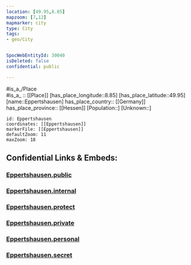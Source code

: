 ```yaml
---
location: [49.95,8.85] 
mapzoom: [7,12] 
mapmarker: city 
type: City
tags:
- geo/City


SpocWebEntityId: 30040
isDeleted: false
confidential: public

---
```

#is_a_/Place  
#is_a_ :: [[Place]] 
[has_place_longitude::8.85] 
[has_place_latitude::49.95] 
[name::Eppertshausen] 
has_place_country:: [[Germany]]  
has_place_province:: [[Hessen]] 
[Population::] 
[Unknown::] 


```leaflet
id: Eppertshausen
coordinates: [[Eppertshausen]] 
markerFile: [[Eppertshausen]] 
defaultZoom: 11 
maxZoom: 18
```


## Confidential Links & Embeds: 

### [Eppertshausen.public](/_public/\Earth\Continent\Europe\Europe~Central\Germany\Germany~West\Hessen\counties~Hessen\Darmstadt-Dieburg\cities~Darmstadt-DieburgEppertshausen.public.md) 

### [Eppertshausen.internal](/_internal/\Earth\Continent\Europe\Europe~Central\Germany\Germany~West\Hessen\counties~Hessen\Darmstadt-Dieburg\cities~Darmstadt-DieburgEppertshausen.internal.md) 

### [Eppertshausen.protect](/_protect/\Earth\Continent\Europe\Europe~Central\Germany\Germany~West\Hessen\counties~Hessen\Darmstadt-Dieburg\cities~Darmstadt-DieburgEppertshausen.protect.md) 

### [Eppertshausen.private](/_private/\Earth\Continent\Europe\Europe~Central\Germany\Germany~West\Hessen\counties~Hessen\Darmstadt-Dieburg\cities~Darmstadt-DieburgEppertshausen.private.md) 

### [Eppertshausen.personal](/_personal/\Earth\Continent\Europe\Europe~Central\Germany\Germany~West\Hessen\counties~Hessen\Darmstadt-Dieburg\cities~Darmstadt-DieburgEppertshausen.personal.md) 

### [Eppertshausen.secret](/_secret/\Earth\Continent\Europe\Europe~Central\Germany\Germany~West\Hessen\counties~Hessen\Darmstadt-Dieburg\cities~Darmstadt-DieburgEppertshausen.secret.md)

